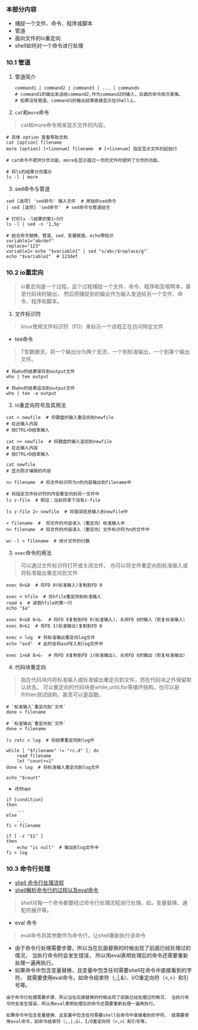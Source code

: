 ### 本部分内容* 捕捉一个文件、命令、程序或脚本* 管道* 面向文件的io重定向* shell如何对一个命令进行处理### 10.1 管道1. 管道简介    ```    command1 | command2 | command3 | ... | commandn    # command1的输出发送给command2,作为command2的输入，后面的命令依次类推。    # 如果没有管道，command1的输出结果直接显示在Shell上。    ```2. `cat`和`more`命令> cat和more命令用来显示文件的内容。```# 具体 option 查看帮助文档cat [option] filenamemore [option] [+linenum] filename  # [+linenum] 指定显示文件的起始行# cat命令不提供分页功能，more在显示超过一页的文件时提供了分页的功能。``````# 将ls的结果分页展示ls -l | more```3. sed命令与管道```sed [选项] 'sed命令' 输入文件  # 原始的sed命令| sed [选项] 'sed命令'  # sed命令与管道结合``````# 打印ls -l结果的第1~5行ls -l | sed -n '1,5p'``````# 结合命令替换、管道、sed、变量赋值、echo等知识variable1="abcdef"replace="123"variable2=`echo "$variable1" | sed "s/abc/$replace/g"`echo "$variable2"  # 123def```### 10.2 io重定向> io重定向是一个过程，这个过程捕捉一个文件、命令、程序和及哦啊本，甚至代码块的输出，然后把捕捉到的输出作为输入发送给另一个文件、命令、程序和脚本。1. 文件标识符> linux使用文件标识符（FD）来标示一个进程正在访问特定文件* tee命令> T型数据流，将一个输出分为两个支流，一个到标准输出，一个到某个输出文件。```# 将who的结果保存到output文件who | tee output# 将who的结果追加到output文件who | tee -a output```2. io重定向符号及其用法```cat > newfile  # 将键盘的输入重定向到newfile# 在此输入内容# 按CTRL+D结束输入cat >> newfile  # 将键盘的输入追加到newfile# 在此输入内容# 按CTRL+D结束输入cat newfile# 显示刚才编辑的内容``````n> filename  # 将文件标识符为n的内容输出到filename中# 将指定文件标识符的内容重定向到另一文件中ls z-file  # 假设：当前目录下没有z-filels z-file 2> newfile  # 将错误信息输入到newfile中``````< filename  #  将文件的内容读入（重定向）标准输入中n< filename  # 将文件的内容读入（重定向）文件标识符为n的文件中wc -l < filename  # 统计文件的行数```3. `exec`命令的用法> 可以通过文件标识符打开或关闭文件， 也可以将文件重定向到标准输入或将标准输出重定向到文件```exec 8<&0  # 将FD 0(标准输入)复制到FD 8exec < hfile  # 将hfile重定向到标准输入read a  # 读取hfile的第一行echo "$a"exec 0<&8 8<&-  # 将FD 8复制到FD 0(标准输入)，关闭FD 8的输入（恢复标准输入）exec 8>&1  # 将FD 1(标准输出)复制到FD 8exec > log  # 将标准输出重定向log文件echo "asd"  # 此时会将asd写入到log文件中exec 1>&8 8>&-  # 将FD 8复制到FD 1(标准输出)，关闭FD 8的输出（恢复标准输出）```4. 代码块重定向> 指在代码块内将标准输入或标准输出重定向到文件，而在代码块之外保留默认状态。 可以重定向的代码块是while,until,for等循环结构，也可以是if/then测试结构，甚至可以是函数。```# `标准输入`重定向到`文件`done > filename# `标准输出`重定向到`文件`done < filename``````ls /etc > log  # 将结果重定向到log中while [ "$filename" != "rc.d" ]; do    read filename    let "count+=1"done < log  # 将标准输入重定向到log文件echo "$count"```* if/then```if [condition]then    ...else    ...fi < filename``````if [ -z "$1" ]then    echo "is null"  # 输出到log文件中fi > log```### 10.3 命令行处理* [shell 命令行处理流程](http://blog.51cto.com/evillinux/1192072)* [shell解析命令行的过程以及eval命令](https://www.cnblogs.com/f-ck-need-u/p/7426371.html)> shell对每一个命令都要经过命令行处理流程进行处理。如，变量替换、通配符展开等。* eval 命令> eval命令将其参数作为命令行，让shell重新执行该命令* 由于命令行处理需要步骤，所以当在后面替换的时候出现了前面已经处理过的情况， 当执行命令时会发生错误，所以用eval表明处理后的命令还需要重新处理一遍再执行。* 如果命令中包含变量替换，且变量中包含任何需要shell在命令中直接看到的字符， 就需要使用eval命令，如命令结束符（;,|,&）、I/O重定向符（<,>）和引号等。```由于命令行处理需要步骤，所以当在后面替换的时候出现了前面已经处理过的情况， 当执行命令时会发生错误，所以用eval表明处理后的命令还需要重新处理一遍再执行。如果命令中包含变量替换，且变量中包含任何需要shell在命令中直接看到的字符， 就需要使用eval命令，如命令结束符（;,|,&）、I/O重定向符（<,>）和引号等。```